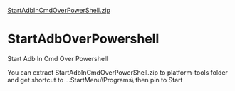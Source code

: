 
[StartAdbInCmdOverPowerShell.zip](https://github.com/Ozgur-K/StartAdbOverPowershell/files/6540761/StartAdbInCmdOverPowerShell.zip)
# StartAdbOverPowershell
Start Adb In Cmd Over Powershell

You can extract StartAdbInCmdOverPowerShell.zip to platform-tools folder and get shortcut to ...StartMenu\Programs\ then pin to Start
